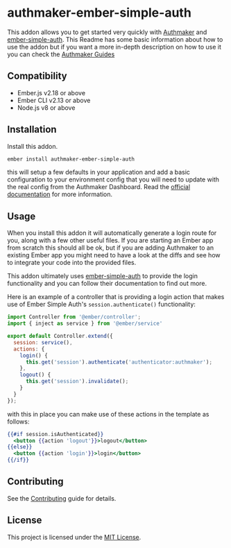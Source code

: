 authmaker-ember-simple-auth
==============================================================================

This addon allows you to get started very quickly with [Authmaker](https://authmaker.com) and [ember-simple-auth](https://github.com/simplabs/ember-simple-auth). This Readme has some basic information about how to use the addon but if you want a more in-depth description on how to use it you can check the [Authmaker Guides](https://beginner-guides.authmaker.com/release/)

Compatibility
------------------------------------------------------------------------------

* Ember.js v2.18 or above
* Ember CLI v2.13 or above
* Node.js v8 or above


Installation
------------------------------------------------------------------------------

Install this addon.

```bash
ember install authmaker-ember-simple-auth
```

this will setup a few defaults in your application and add a basic configuration
to your environment config that you will need to update with the real config
from the Authmaker Dashboard. Read the [official
documentation](https://beginner-guides.authmaker.com/release/implement-login/configure-app/)
for more information.


Usage
------------------------------------------------------------------------------

When you install this addon it will automatically generate a login route for
you, along with a few other useful files. If you are starting an Ember app from
scratch this should all be ok, but if you are adding Authmaker to an existing
Ember app you might need to have a look at the diffs and see how to integrate
your code into the provided files.

This addon ultimately uses
[ember-simple-auth](https://github.com/simplabs/ember-simple-auth) to provide
the login functionality and you can follow their documentation to find out more.

Here is an example of a controller that is providing a login action that makes
use of Ember Simple Auth's `session.authenticate()` functionality:

```js
import Controller from '@ember/controller';
import { inject as service } from '@ember/service'

export default Controller.extend({
  session: service(),
  actions: {
    login() {
      this.get('session').authenticate('authenticator:authmaker');
    },
    logout() {
      this.get('session').invalidate();
    }
  }
});
```

with this in place you can make use of these actions in the template as follows:

```handlebars
{{#if session.isAuthenticated}}
  <button {{action 'logout'}}>logout</button>
{{else}}
  <button {{action 'login'}}>login</button>
{{/if}}
```

Contributing
------------------------------------------------------------------------------

See the [Contributing](CONTRIBUTING.md) guide for details.


License
------------------------------------------------------------------------------

This project is licensed under the [MIT License](LICENSE.md).

